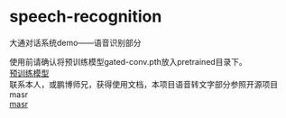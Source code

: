 # speech-recognition
大通对话系统demo——语音识别部分

使用前请确认将预训练模型gated-conv.pth放入pretrained目录下。<br>
[预训练模型](https://github.com/sethGu/speech-recognition/releases/tag/pre-trained)<br>
联系本人，或鹏博师兄，获得使用文档，本项目语音转文字部分参照开源项目masr<br>
[masr](https://github.com/nobody132/masr)
